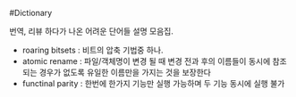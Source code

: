 #Dictionary

번역, 리뷰 하다가 나온 어려운 단어들 설명 모음집.

- roaring bitsets : 비트의 압축 기법중 하나.
- atomic rename : 파일/객체명이 변경 될 때 변경 전과 후의 이름들이 동시에 참조되는 경우가 없도록 유일한 이름만을 가지는 것을 보장한다
- functinal parity : 한번에 한가지 기능만 실행 가능하며 두 기능 동시에 실행 불가
